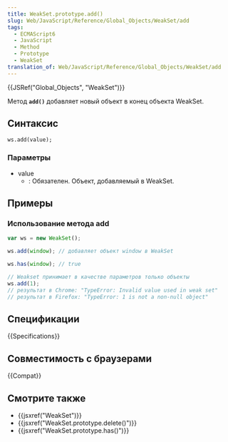 ```yaml
---
title: WeakSet.prototype.add()
slug: Web/JavaScript/Reference/Global_Objects/WeakSet/add
tags:
  - ECMAScript6
  - JavaScript
  - Method
  - Prototype
  - WeakSet
translation_of: Web/JavaScript/Reference/Global_Objects/WeakSet/add
---
```


{{JSRef("Global_Objects", "WeakSet")}}

Метод **`add()`** добавляет новый объект в конец объекта WeakSet.

## Синтаксис

```
ws.add(value);
```

### Параметры

- value
  - : Обязателен. Объект, добавляемый в WeakSet.

## Примеры

### Использование метода add

```js
var ws = new WeakSet();

ws.add(window); // добавляет объект window в WeakSet

ws.has(window); // true

// Weakset принимает в качестве параметров только объекты
ws.add(1);
// результат в Chrome: "TypeError: Invalid value used in weak set"
// результат в Firefox: "TypeError: 1 is not a non-null object"
```

## Спецификации

{{Specifications}}

## Совместимость с браузерами

{{Compat}}

## Смотрите также

- {{jsxref("WeakSet")}}
- {{jsxref("WeakSet.prototype.delete()")}}
- {{jsxref("WeakSet.prototype.has()")}}
